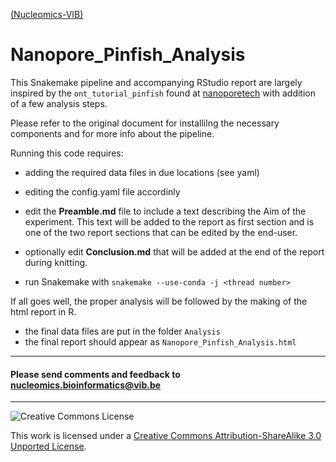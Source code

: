 [(Nucleomics-VIB)](https://github.com/Nucleomics-VIB)

Nanopore_Pinfish_Analysis
==========

This Snakemake pipeline and accompanying RStudio report are largely inspired by the ```ont_tutorial_pinfish``` found at [nanoporetech](https://github.com/nanoporetech/ont_tutorial_pinfish) with addition of a few analysis steps.

Please refer to the original document for installilng the necessary components and for more info about the pipeline.

Running this code requires:

* adding the required data files in due locations (see yaml)
* editing the config.yaml file accordinly
* edit the **Preamble.md** file to include a text describing the Aim of the experiment. This text will be added to the report as first section and is one of the two report sections that can be edited by the end-user.
* optionally edit **Conclusion.md** that will be added at the end of the report during knitting.

* run Snakemake with ```snakemake --use-conda -j <thread number>```

If all goes well, the proper analysis will be followed by the making of the html report in R.

* the final data files are put in the folder ```Analysis```
* the final report should appear as ```Nanopore_Pinfish_Analysis.html```

<hr>

<h4>Please send comments and feedback to <a href="mailto:nucleomics.bioinformatics@vib.be">nucleomics.bioinformatics@vib.be</a></h4>

<hr>

![Creative Commons License](http://i.creativecommons.org/l/by-sa/3.0/88x31.png?raw=true)

This work is licensed under a [Creative Commons Attribution-ShareAlike 3.0 Unported License](http://creativecommons.org/licenses/by-sa/3.0/).
